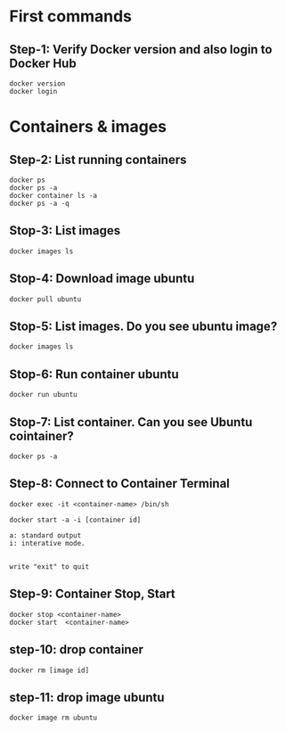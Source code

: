 # First commands

## Step-1: Verify Docker version and also login to Docker Hub
```
docker version
docker login
```

# Containers & images
## Step-2: List running containers
```
docker ps
docker ps -a 
docker container ls -a
docker ps -a -q
```


## Stop-3: List images
```
docker images ls
```

## Stop-4: Download image ubuntu
```
docker pull ubuntu
```

## Stop-5: List images. Do you see ubuntu image?
```
docker images ls
```

## Stop-6: Run container ubuntu
```
docker run ubuntu
```

## Stop-7: List container. Can you see Ubuntu cointainer?
```
docker ps -a
```

## Step-8: Connect to Container Terminal
```
docker exec -it <container-name> /bin/sh
```

```
docker start -a -i [container id]

a: standard output
i: interative mode.


write "exit" to quit
```

## Step-9: Container Stop, Start 
```
docker stop <container-name>
docker start  <container-name>
```


## step-10: drop container
```
docker rm [image id]
```

## step-11: drop image ubuntu
```
docker image rm ubuntu
```